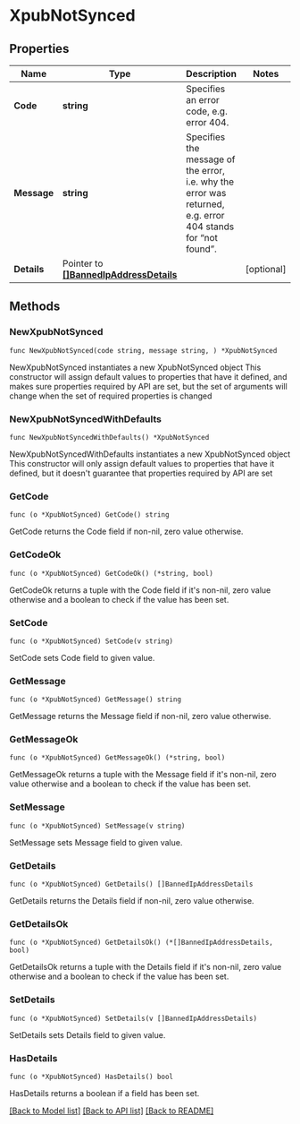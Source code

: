 # XpubNotSynced

## Properties

Name | Type | Description | Notes
------------ | ------------- | ------------- | -------------
**Code** | **string** | Specifies an error code, e.g. error 404. | 
**Message** | **string** | Specifies the message of the error, i.e. why the error was returned, e.g. error 404 stands for “not found”. | 
**Details** | Pointer to [**[]BannedIpAddressDetails**](BannedIpAddressDetails.md) |  | [optional] 

## Methods

### NewXpubNotSynced

`func NewXpubNotSynced(code string, message string, ) *XpubNotSynced`

NewXpubNotSynced instantiates a new XpubNotSynced object
This constructor will assign default values to properties that have it defined,
and makes sure properties required by API are set, but the set of arguments
will change when the set of required properties is changed

### NewXpubNotSyncedWithDefaults

`func NewXpubNotSyncedWithDefaults() *XpubNotSynced`

NewXpubNotSyncedWithDefaults instantiates a new XpubNotSynced object
This constructor will only assign default values to properties that have it defined,
but it doesn't guarantee that properties required by API are set

### GetCode

`func (o *XpubNotSynced) GetCode() string`

GetCode returns the Code field if non-nil, zero value otherwise.

### GetCodeOk

`func (o *XpubNotSynced) GetCodeOk() (*string, bool)`

GetCodeOk returns a tuple with the Code field if it's non-nil, zero value otherwise
and a boolean to check if the value has been set.

### SetCode

`func (o *XpubNotSynced) SetCode(v string)`

SetCode sets Code field to given value.


### GetMessage

`func (o *XpubNotSynced) GetMessage() string`

GetMessage returns the Message field if non-nil, zero value otherwise.

### GetMessageOk

`func (o *XpubNotSynced) GetMessageOk() (*string, bool)`

GetMessageOk returns a tuple with the Message field if it's non-nil, zero value otherwise
and a boolean to check if the value has been set.

### SetMessage

`func (o *XpubNotSynced) SetMessage(v string)`

SetMessage sets Message field to given value.


### GetDetails

`func (o *XpubNotSynced) GetDetails() []BannedIpAddressDetails`

GetDetails returns the Details field if non-nil, zero value otherwise.

### GetDetailsOk

`func (o *XpubNotSynced) GetDetailsOk() (*[]BannedIpAddressDetails, bool)`

GetDetailsOk returns a tuple with the Details field if it's non-nil, zero value otherwise
and a boolean to check if the value has been set.

### SetDetails

`func (o *XpubNotSynced) SetDetails(v []BannedIpAddressDetails)`

SetDetails sets Details field to given value.

### HasDetails

`func (o *XpubNotSynced) HasDetails() bool`

HasDetails returns a boolean if a field has been set.


[[Back to Model list]](../README.md#documentation-for-models) [[Back to API list]](../README.md#documentation-for-api-endpoints) [[Back to README]](../README.md)


